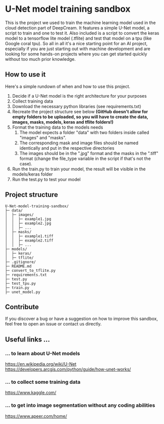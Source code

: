# U-Net model training sandbox

This is the project we used to train the machine learning model used in the cloud detection part of DeepCream.
It features a simple U-Net model, a script to train and one to test it. Also included is a script to convert the
keras model to a tensorflow lite model (.tflite) and test that model on a tpu (like Google coral tpu). So all in all
it's a nice starting point for an AI project, especially if you are just starting out with machine development and
are looking for some hands-on projects where you can get started quickly without too much prior knowledge.

## How to use it
Here's a simple rundown of when and how to use this project.

1. Decide if a U-Net model is the right architecture for your purposes
2. Collect training data
3. Download the necessary python libraries (see requirements.txt)
4. Recreate the project structure see below **(GitHub doesn't allow for empty folders to be uploaded, so you will have to create the data, images, masks, models, keras and tflite folders!)**
5. Format the training data to the models needs
   1. The model expects a folder "data" with two folders inside called
   "images" and "masks".
   2. The corresponding mask and image files should be named identically and put in the respective directories
   3. The images should be in the ".jpg" format and the
   masks in the ".tiff" format (change the file_type variable in the script if that's not the case).
5. Run the train.py to train your model, the result will be visible in the models/keras folder
6. Run the test.py to test your model

## Project structure
```
U-Net-model-training-sandbox/
├─ data/
│  ├─ images/
│  │  ├─ example1.jpg
│  │  ├─ example2.jpg
│  │  ├─ ...
│  ├─ masks/
│  │  ├─ example1.tiff
│  │  ├─ example2.tiff
│  │  ├─ ...
├─ models/
│  ├─ keras/
│  ├─ tflite/
├─ .gitignore/
├─ README.md
├─ convert_to_tflite.py
├─ requirements.txt
├─ test.py
├─ test_tpu.py
├─ train.py
├─ unet_model.py
```

## Contribute
If you discover a bug or have a suggestion on how to improve this sandbox, feel free to open an issue or
contact us directly.

## Useful links ...
### ... to learn about U-Net models  
https://en.wikipedia.org/wiki/U-Net  
https://developers.arcgis.com/python/guide/how-unet-works/

### ... to collect some training data
https://www.kaggle.com/

### ... to get into image segmentation without any coding abilities 
https://www.apeer.com/home/
